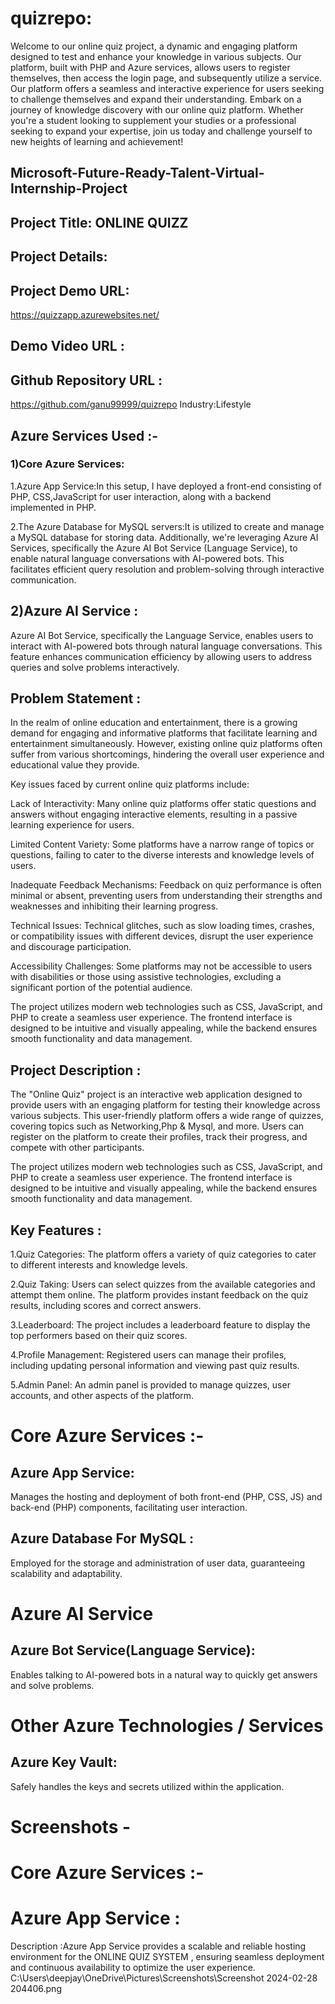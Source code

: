 # quizrepo:
Welcome to our online quiz project, a dynamic and engaging platform designed to test and enhance your knowledge in various subjects. Our platform, built with PHP and Azure services, allows users to register themselves, then access the login page, and subsequently utilize a service. Our platform offers a seamless and interactive experience for users seeking to challenge themselves and expand their understanding. Embark on a journey of knowledge discovery with our online quiz platform. Whether you're a student looking to supplement your studies or a professional seeking to expand your expertise, join us today and challenge yourself to new heights of learning and achievement!
## Microsoft-Future-Ready-Talent-Virtual-Internship-Project
## Project Title: ONLINE QUIZZ
## Project Details:
## Project Demo URL:
https://quizzapp.azurewebsites.net/
## Demo Video URL :

## Github Repository URL :
https://github.com/ganu99999/quizrepo
Industry:Lifestyle

## Azure Services Used :-
### 1)Core Azure Services:
1.Azure App Service:In this setup, I have deployed a front-end consisting of PHP, CSS,JavaScript for user interaction, along with a backend implemented in PHP.

2.The Azure Database for MySQL servers:It is utilized to create and manage a MySQL database for storing  data. Additionally, we're leveraging Azure AI Services, specifically the Azure AI Bot Service (Language Service), to enable natural language conversations with AI-powered bots. This facilitates efficient query resolution and problem-solving through interactive communication.
## 2)Azure AI Service :
Azure AI Bot Service, specifically the Language Service, enables users to interact with AI-powered bots through natural language conversations. This feature enhances communication efficiency by allowing users to address queries and solve problems interactively.
## Problem Statement :
In the realm of online education and entertainment, there is a growing demand for engaging and informative platforms that facilitate learning and entertainment simultaneously. However, existing online quiz platforms often suffer from various shortcomings, hindering the overall user experience and educational value they provide.

Key issues faced by current online quiz platforms include:

Lack of Interactivity: Many online quiz platforms offer static questions and answers without engaging interactive elements, resulting in a passive learning experience for users.

Limited Content Variety: Some platforms have a narrow range of topics or questions, failing to cater to the diverse interests and knowledge levels of users.

Inadequate Feedback Mechanisms: Feedback on quiz performance is often minimal or absent, preventing users from understanding their strengths and weaknesses and inhibiting their learning progress.

Technical Issues: Technical glitches, such as slow loading times, crashes, or compatibility issues with different devices, disrupt the user experience and discourage participation.

Accessibility Challenges: Some platforms may not be accessible to users with disabilities or those using assistive technologies, excluding a significant portion of the potential audience.

The project utilizes modern web technologies such as CSS, JavaScript, and PHP to create a seamless user experience. The frontend interface is designed to be intuitive and visually appealing, while the backend ensures smooth functionality and data management.

## Project Description :
The "Online Quiz" project is an interactive web application designed to provide users with an engaging platform for testing their knowledge across various subjects. This user-friendly platform offers a wide range of quizzes, covering topics such as Networking,Php & Mysql, and more. Users can register on the platform to create their profiles, track their progress, and compete with other participants.

The project utilizes modern web technologies such as CSS, JavaScript, and PHP to create a seamless user experience. The frontend interface is designed to be intuitive and visually appealing, while the backend ensures smooth functionality and data management.
## Key Features :
1.Quiz Categories: The platform offers a variety of quiz categories to cater to different interests and knowledge levels.

2.Quiz Taking: Users can select quizzes from the available categories and attempt them online. The platform provides instant feedback on the quiz results, including scores and correct answers.

3.Leaderboard: The project includes a leaderboard feature to display the top performers based on their quiz scores.

4.Profile Management: Registered users can manage their profiles, including updating personal information and viewing past quiz results.

5.Admin Panel: An admin panel is provided to manage quizzes, user accounts, and other aspects of the platform.
# Core Azure Services :-

## Azure App Service:
Manages the hosting and deployment of both front-end (PHP, CSS, JS) and back-end (PHP) components, facilitating user interaction.
## Azure Database For MySQL :
Employed for the storage and administration of user data, guaranteeing scalability and adaptability.
# Azure AI Service
## Azure Bot Service(Language Service):
Enables talking to AI-powered bots in a natural way to quickly get answers and solve problems.

# Other Azure Technologies / Services
## Azure Key Vault:
Safely handles the keys and secrets utilized within the application.
# Screenshots -
# Core Azure Services :-
# Azure App Service :
Description :Azure App Service provides a scalable and reliable hosting environment for the ONLINE QUIZ SYSTEM , ensuring seamless deployment and continuous availability to optimize the user experience.
C:\Users\deepjay\OneDrive\Pictures\Screenshots\Screenshot 2024-02-28 204406.png

